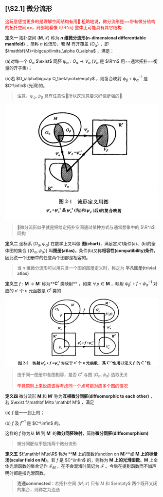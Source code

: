 ## \[\S2.1\] 微分流形

<p style="color:red">这玩意感觉更多的是理解空间结构有用🤔
​	粗略地说，微分流形是==带有微分结构的拓扑空间==，局部地看像 \[\R^n\] 整体上可能具有其它结构

**定义一**	拓扑空间 $(\mathbf{M},\mathcal T)$ 称为 **$n$ 维微分流形(n-dimensional differentiable manifold)** ，简称 $n$ 维流形，若 $\mathbf{M}$ 有开覆盖 $\{O_\alpha\}$ ，即 $\mathbf{M}=\bigcup\limits_\alpha O_\alpha$ ，满足：

(a)对每一个 $O_\alpha$ $\exist$ 同胚 $\psi_\alpha:O_\alpha\to V_\alpha$ ($V_\alpha$ 是 $\R^n$ 用==通常拓扑==衡量的开子集)；

(b)若 $O_\alpha\bigcap O_\beta\not=\empty$ ，则复合映射 $\psi_\beta\circ\psi_\alpha^{-1}$ 是 $C^\infin$ (光滑)的。

> 注意，$\psi_\alpha,\psi_\beta$ 具有任意性🤔所以这玩意要求好像挺强的🤔

 ![image-20251003142414856](./image-20251003142414856.png)

> 🤔微分流形似乎就是把给定拓扑空间通过某种方式与通常想象中的 $\R^n$ 同构

**定义二**	坐标系 $(O_\alpha,\psi_\alpha)$ 在数学上又叫做 **图(chart)**，满足定义1条件(a)、(b)的全体图的集合 $\{(O_\alpha,\psi_\alpha)\}$ 叫**图册(atlas)**。条件(b)又称**相容性(compatibility)条件**，因此说一个图册中的任意两个图都是相容的。

> 当 $n$ 维微分流形可以用只含一个图的图册定义时，称之为 **平凡图册(trivial atlas)** 

**定义三**	$f:\mathbf{M}\to\mathbf{M}'$ 称为**$\mathbf{C}^r$ 类映射** ，如果 $\forall p\in\mathbf{M}$ ，映射 $\psi_\beta'\circ f\circ\psi_\alpha^{-1}$ 对应的 $n'$ 个 $n$ 元函数是 $C^r$ 类的

 ![image-20251003143850625](./image-20251003143850625.png)

> 由于同一图册中各图相容，是否 $C^r$ 与图 $(O_\alpha,\psi_\alpha)$ 选取无关
>
> <p style="color:red"> 
>     毕竟原则上来说应该得考虑同一个点可能对应多个图的情况
> </p>

**定义四**	微分流形 $\mathbf M$ 和 $\mathbf M'$ 称为**互相微分同胚(diffeomorphic to each other)** ，若 $\exist f:\mathbf M\to \mathbf M'$ ，满足

(a) $f$ 是一一到上的；

(b) $f$ 及 $f^{-1}$ 是 $C^\infin$ 的。

这样的 $f$ 称为从 $\mathbf M$ 到 $\mathbf M'$ 的**微分同胚映射**，简称**微分同胚(diffeomorphism)**

> 微分同胚似乎是指两个微分流形

**定义五**	$f:\mathbf M\to\R$ 称为 **$\mathbf M$ 上的函数(function on $\mathbf M$)**或 **$\mathbf M$ 上的标量场(scalar field on $\mathbf M$)**。若 $f$ 是 $C^\infin$ 的，则称为 **$\mathbf M$ 上的光滑函数**。$\mathbf M$ 上全体光滑函数的集合记作 $\mathcal F_M$ ，在不会混淆时简记为 $\mathcal{F}$ 。今后在提到函数而不加声明时都是指光滑函数。

 

> **连通connnected**：若拓扑空间 $(M,\mathcal T)$ 只有 $M$ 和 $\empty$ 两个既开又闭的集合，则称之为连通
>

